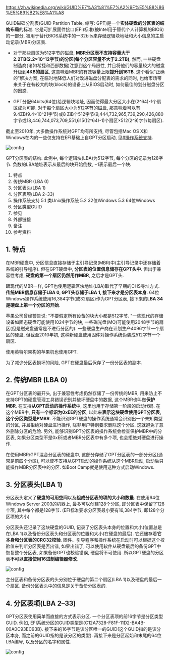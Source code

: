 https://zh.wikipedia.org/wiki/GUID%E7%A3%81%E7%A2%9F%E5%88%86%E5%89%B2%E8%A1%A8

GUID磁碟分割表(GUID Partition Table, 缩写: GPT)是一个**实体硬盘的分区表的结构布局**的标准. 它是可扩展固件接口(EFI)标准(被Intel用于替代个人计算机的BIOS)的一部分, 被用于替代BIOS系统中的一32bits来存储逻辑块地址和大小信息的主启动记录(MBR)分区表. 

- 对于那些扇区为512字节的磁盘, **MBR分区表不支持容量大于2.2TB(2.2×10\^12字节)的分区(每个分区容量不大于2.2TB)**, 然而, 一些硬盘制造商(诸如希捷和西部数据)注意到这个局限性, 并且将他们的容量较大的磁盘升级到**4KB的扇区**, 这意味着MBR的有效容量上限**提升到16TB**. 这个看似"正确的"解决方案, 在临时地降低人们对改进磁盘分配表的需求的同时, 也给市场带来关于在有较大的块(block)的设备上从BIOS启动时, 如何最佳的划分磁盘分区的困惑. 

- GPT分配64bits(64位)给逻辑块地址, 因而使得最大分区大小在(2\^64)-1个扇区成为可能. 对于每个扇区大小为512字节的磁盘, 那意味着可以有9.4ZB(9.4×10\^21字节)或8 ZiB个512字节(9,444,732,965,739,290,426,880字节或18,446,744,073,709,551,615((2\^64)-1)个扇区×512(2\^9)字节每扇区). 

截止至2010年, 大多数操作系统对GPT均有所支持, 尽管包括Mac OS X和Windows在内的一些仅支持在EFI基础上自GPT分区启动, 见[#操作系统支持](https://zh.wikipedia.org/wiki/GUID%E7%A3%81%E7%A2%9F%E5%88%86%E5%89%B2%E8%A1%A8#%E6%93%8D%E4%BD%9C%E7%B3%BB%E7%BB%9F%E6%94%AF%E6%8C%81). 

![config](images/19.png)

GPT分区表的结构. 此例中, 每个逻辑块(LBA)为512字节, 每个分区的记录为128字节. 负数的LBA地址表示从最后的块开始倒数, −1表示最后一个块. 

1. 特点
2. 传统MBR (LBA 0)
3. 分区表头(LBA 1)
4. 分区表项(LBA 2–33)
5. 操作系统支持
    5.1 类Unix操作系统
    5.2 32位Windows
    5.3 64位Windows
6. 分区类型GUID
7. 参见
8. 外部链接
9. 备注
10. 参考资料

## 1. 特点

在MBR硬盘中, 分区信息直接存储于主引导记录(MBR)中(主引导记录中还存储着系统的引导程序). 但在GPT硬盘中, **分区表的位置信息储存在GPT头中**. 但出于兼容性考虑, **硬盘的第一个扇区仍然用作MBR**, 之后才是GPT头. 

跟现代的MBR一样, GPT也使用逻辑区块地址(LBA)取代了早期的CHS寻址方式. **传统MBR信息存储于LBA 0, GPT头存储于LBA 1, 接下来才是分区表本身**. 64位Windows操作系统使用16,384字节(或32扇区)作为GPT分区表, 接下来的**LBA 34是硬盘上第一个分区的开始**. 

苹果公司曾经警告说: "不要假定所有设备的块大小都是512字节. "一些现代的存储设备如固态硬盘可能使用1024字节的块, 一些磁光盘(MO)可能使用2048字节的扇区(但是磁光盘通常是不进行分区的). 一些硬盘生产商在计划生产4096字节一个扇区的硬盘, 但截至2010年初, 这种新硬盘使用固件对操作系统伪装成512字节一个扇区. 

使用英特尔架构的苹果机也使用GPT. 

为了减少分区表损坏的风险, GPT在硬盘最后保存了一份分区表的副本. 

## 2. 传统MBR (LBA 0)

在GPT分区表的最开头, 出于兼容性考虑仍然存储了一份传统的MBR, 用来防止不支持GPT的硬盘管理工具错误识别并破坏硬盘中的数据, 这个MBR也叫做**保护MBR**. 在支持**从GPT启动的操作系统**中, 这里也用于存储第一阶段的启动代码. 在这个MBR中, **只有一个标识为0xEE的分区**, 以此来**表示这块硬盘使用GPT分区表, 这个分区类型是PMBR**. 不能识别GPT硬盘的操作系统通常会识别出一个未知类型的分区, 并且拒绝对硬盘进行操作, 除非用户特别要求删除这个分区. 这就避免了意外删除分区的危险. 另外, 能够识别GPT分区表的操作系统会检查保护MBR中的分区表, 如果分区类型不是0xEE或者MBR分区表中有多个项, 也会拒绝对硬盘进行操作. 

在使用MBR/GPT混合分区表的硬盘中, 这部分存储了GPT分区表的一部分分区(通常是前四个分区), 可以使不支持从GPT启动的操作系统从这个MBR启动, 启动后只能操作MBR分区表中的分区. 如Boot Camp就是使用这种方式启动Windows. 

## 3. 分区表头(LBA 1)

分区表头定义了**硬盘的可用空间**以及**组成分区表的项的大小和数量**. 在使用64位Windows Server 2003的机器上, 最多可以创建128个分区, 即分区表中保留了128个项, 其中每个都是128字节. (EFI标准要求分区表最小要有16,384字节, 即128个分区项的大小)

分区表头还记录了这块硬盘的GUID, 记录了分区表头本身的位置和大小(位置总是在LBA 1)以及备份分区表头和分区表的位置和大小(在硬盘的最后). 它还储存着**它本身和分区表的CRC32校验**. 固件、引导程序和操作系统在启动时可以根据这个校验值来判断分区表是否出错, 如果出错了, 可以使用软件从硬盘最后的备份GPT中恢复整个分区表, 如果备份GPT也校验错误, 硬盘将不可使用. 所以GPT硬盘的分区表**不可以直接使用16进制编辑器修改**. 

![config](images/20.png)

主分区表和备份分区表的头分别位于硬盘的第二个扇区(LBA 1)以及硬盘的最后一个扇区. 备份分区表头中的信息是关于备份分区表的. 

## 4. 分区表项(LBA 2–33)

GPT分区表使用简单而直接的方式表示分区. 一个分区表项的前16字节是分区类型GUID. 例如, EFI系统分区的GUID类型是{C12A7328-F81F-11D2-BA4B-00A0C93EC93B}. 接下来的16字节是该分区唯一的GUID(这个GUID指的是该分区本身, 而之前的GUID指的是该分区的类型). 再接下来是分区起始和末尾的64位LBA编号, 以及分区的名字和属性. 

![config](images/21.png)